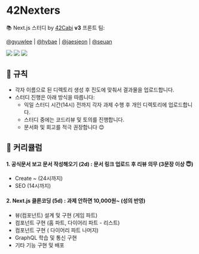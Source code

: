 # 42Nexters

📚 Next.js 스터디 by [42Cabi](https://github.com/innovationacademy-kr/42cabi) **v3** 프론트 팀:

[@gyuwlee](https://github.com/gyutato) | 
[@hybae](https://github.com/HyeonsikBae) | 
[@jaesjeon](https://github.com/Oris482) | 
[@seuan](https://github.com/aseungbo)

<img src="https://img.shields.io/badge/Next.js-000000?style=for-the-badge&logo=Next.js&logoColor=white"> <img src="https://img.shields.io/badge/GraphQL-E10098?style=for-the-badge&logo=GraphQL&logoColor=white"> <img src="https://img.shields.io/badge/42Seoul-000000?style=for-the-badge&logo=42&logoColor=white">

## 📌 규칙
- 각자 이름으로 된 디렉토리 생성 후 진도에 맞춰서 결과물을 업로드합니다.
- 스터디 진행은 아래 방식을 따릅니다:
  - 익일 스터디 시간(14시) 전까지 각자 과제 수행 후 개인 디렉토리에 업로드합니다.
  - 스터디 중에는 코드리뷰 및 토의를 진행합니다.
  - 문서화 및 회고를 적극 권장합니다 😊
  

## 📌 커리큘럼
#### 1. 공식문서 보고 문서 작성해오기 (2d) : 문서 링크 업로드 후 리뷰 의무 (3문장 이상 😇)
  - Create ~ (24시까지)
  - SEO (14시까지)
  
#### 2. Next.js 클론코딩 (5d) : 과제 안하면 10,000원~ (성의 반영)
  - 뷰(컴포넌트) 설계 및 구현 (게임 파트)
  - 컴포넌트 구현 (홈 파트, 다이어리 파트 - 리스트)
  - 컴포넌트 구현 ( 다이어리 파트 나머지)
  - GraphQL 학습 및 통신 구현
  - 기타 기능 구현 및 배포
